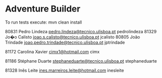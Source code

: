 ﻿# Adventure Builder

To run tests execute: mvn clean install


80831 Pedro Lindeza pedro.lindeza@tecnico.ulisboa.pt pedrolindeza
81329 Jo�o Calisto joao.s.calisto@tecnico.ulisboa.pt jcalisto
80805 João Trindade joao.pedro.trindade@tecnico.ulisboa.pt jptrindade

81172 Carolina Xavier cimx1@hotmail.com cimx

81186 Stéphane Duarte stephaneduarte@tecnico.ulisboa.pt stephaneduarte

81328 Inês Leite ines.marreiros.leite@hotmail.com inesleite

